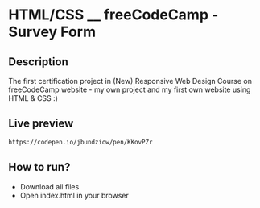 # HTML/CSS \_\_ freeCodeCamp - Survey Form

## Description

The first certification project in (New) Responsive Web Design Course on freeCodeCamp website - my own project and my first own website using HTML & CSS :)

## Live preview

```sh
https://codepen.io/jbundziow/pen/KKovPZr
```

## How to run?

- Download all files
- Open index.html in your browser
